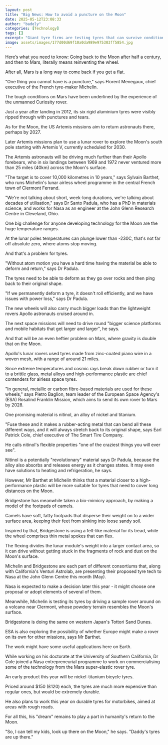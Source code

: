 ```yaml
---
layout: post
title: "Big News: How to avoid a puncture on the Moon"
date: 2025-05-12T23:08:33
author: "badely"
categories: [Technology]
tags: []
excerpt: "Giant tyre firms are testing tyres that can survive conditions on the Moon and Mars."
image: assets/images/177d00d69f10a0da989e975303ff5854.jpg
---
```


Here’s what you need to know: Going back to the Moon after half a century, and then to Mars, literally means reinventing the wheel.

After all, Mars is a long way to come back if you get a flat.

"One thing you cannot have is a puncture," says Florent Menegaux, chief executive of the French tyre-maker Michelin.

The tough conditions on Mars have been underlined by the experience of the unmanned Curiosity rover.

Just a year after landing in 2012, its six rigid aluminium tyres were visibly ripped through with punctures and tears.

As for the Moon, the US Artemis missions aim to return astronauts there, perhaps by 2027.

Later Artemis missions plan to use a lunar rover to explore the Moon's south pole starting with Artemis V, currently scheduled for 2030.

The Artemis astronauts will be driving much further than their Apollo forebears, who in six landings between 1969 and 1972 never ventured more than 25 miles (40km) across the Moon's surface.

"The target is to cover 10,000 kilometres in 10 years," says Sylvain Barthet, who runs Michelin's lunar airless wheel programme in the central French town of Clermont Ferrand.

"We're not talking about short, week-long durations, we're talking about decades of utilisation," says Dr Santo Padula, who has a PhD in materials science, and works for Nasa as an engineer at the John Glenn Research Centre in Cleveland, Ohio.

One big challenge for anyone developing technology for the Moon are the huge temperature ranges.

At the lunar poles temperatures can plunge lower than -230C, that's not far off absolute zero, where atoms stop moving. 

And that's a problem for tyres.

"Without atom motion you have a hard time having the material be able to deform and return," says Dr Padula.

The tyres need to be able to deform as they go over rocks and then ping back to their original shape.

"If we permanently deform a tyre, it doesn't roll efficiently, and we have issues with power loss," says Dr Padula.

The new wheels will also carry much bigger loads than the lightweight rovers Apollo astronauts cruised around in.

The next space missions will need to drive round "bigger science platforms and mobile habitats that get larger and larger", he says.

And that will be an even heftier problem on Mars, where gravity is double that on the Moon. 

Apollo's lunar rovers used tyres made from zinc-coated piano wire in a woven mesh, with a range of around 21 miles.

Since extreme temperatures and cosmic rays break down rubber or turn it to a brittle glass, metal alloys and high-performance plastic are chief contenders for airless space tyres.

"In general, metallic or carbon fibre-based materials are used for these wheels," says Pietro Baglion, team leader of the European Space Agency's (ESA) Rosalind Franklin Mission, which aims to send its own rover to Mars by 2028.

One promising material is nitinol, an alloy of nickel and titanium.

"Fuse these and it makes a rubber-acting metal that can bend all these different ways, and it will always stretch back to its original shape, says Earl Patrick Cole, chief executive of The Smart Tire Company.

He calls nitinol's flexible properties "one of the craziest things you will ever see".

Nitinol is a potentially "revolutionary" material says Dr Padula, because the alloy also absorbs and releases energy as it changes states. It may even have solutions to heating and refrigeration, he says.

However, Mr Barthet at Michelin thinks that a material closer to a high-performance plastic will be more suitable for tyres that need to cover long distances on the Moon. 

Bridgestone has meanwhile taken a bio-mimicry approach, by making a model of the footpads of camels.

Camels have soft, fatty footpads that disperse their weight on to a wider surface area, keeping their feet from sinking into loose sandy soil.

Inspired by that, Bridgestone is using a felt-like material for its tread, while the wheel comprises thin metal spokes that can flex.

The flexing divides the lunar module's weight into a larger contact area, so it can drive without getting stuck in the fragments of rock and dust on the Moon's surface.

Michelin and Bridgestone are each part of different consortiums that, along with California's Venturi Astrolab, are presenting their proposed tyre tech to Nasa at the John Glenn Centre this month (May).

Nasa is expected to make a decision later this year - it might choose one proposal or adopt elements of several of them.

Meanwhile, Michelin is testing its tyres by driving a sample rover around on a volcano near Clermont, whose powdery terrain resembles the Moon's surface.

Bridgestone is doing the same on western Japan's Tottori Sand Dunes.

ESA is also exploring the possibility of whether Europe might make a rover on its own for other missions, says Mr Barthet.

The work might have some useful applications here on Earth.

While working on his doctorate at the University of Southern California, Dr Cole joined a Nasa entrepreneurial programme to work on commercialising some of the technology from the Mars super-elastic rover tyre.

An early product this year will be nickel-titanium bicycle tyres.

Priced around $150 (£120) each, the tyres are much more expensive than regular ones, but would be extremely durable. 

He also plans to work this year on durable tyres for motorbikes, aimed at areas with rough roads. 

For all this, his "dream" remains to play a part in humanity's return to the Moon.

"So, I can tell my kids, look up there on the Moon," he says. "Daddy's tyres are up there."

